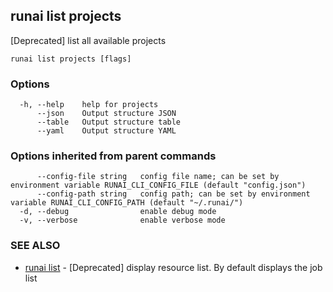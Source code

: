 ## runai list projects

[Deprecated] list all available projects

```
runai list projects [flags]
```

### Options

```
  -h, --help    help for projects
      --json    Output structure JSON
      --table   Output structure table
      --yaml    Output structure YAML
```

### Options inherited from parent commands

```
      --config-file string   config file name; can be set by environment variable RUNAI_CLI_CONFIG_FILE (default "config.json")
      --config-path string   config path; can be set by environment variable RUNAI_CLI_CONFIG_PATH (default "~/.runai/")
  -d, --debug                enable debug mode
  -v, --verbose              enable verbose mode
```

### SEE ALSO

* [runai list](runai_list.md)	 - [Deprecated] display resource list. By default displays the job list

